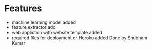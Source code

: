 # Features 
* machine learning model added
* feature extractor add
* web appliction with website template added
* required files for deployment on Heroku added
Done by Shubham Kumar
